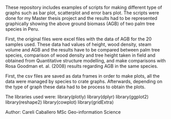 These repository includes examples of scripts for making different type of graphs
such as bar plot, scatterplot and error bars plot.
The scripts were done for my Master thesis project and the results had to be
represented graphically showing the above ground biomass (AGB) of two palm tree species in Peru.

First, the original files were excel files with the data of AGB for the 20 samples
used. These data had values of height, wood density, steam volume and AGB
and the results have to be compared between palm tree species, comparison of wood
density and tree height taken in field and obtained from Quantitative structure
modelling, and make comparisons with Rosa Goodman et. al. (2008) results regarding
AGB in the same species.

First, the csv files are saved as data frames in order to make plots, all the data
were managed by species to crate graphs. Afterwards, depending on the type of graph these data had to be process to obtain the plots.

The libraries used were:
library(plotly)
library(dplyr)
library(ggplot2)
library(reshape2)
library(cowplot)
library(gridExtra)

Author: Careli Caballero
MSc Geo-information Science
